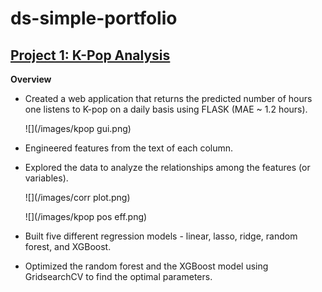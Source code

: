 # ds-simple-portfolio

## [Project 1: K-Pop Analysis](https://github.com/importdata/kpop-analysis)

**Overview**
- Created a web application that returns the predicted number of hours one listens to K-pop on a daily basis using FLASK (MAE ~ 1.2 hours).

  ![](/images/kpop gui.png)

- Engineered features from the text of each column.
- Explored the data to analyze the relationships among the features (or variables).

  ![](/images/corr plot.png)

  ![](/images/kpop pos eff.png)
  
- Built five different regression models - linear, lasso, ridge, random forest, and XGBoost.
- Optimized the random forest and the XGBoost model using GridsearchCV to find the optimal parameters.
